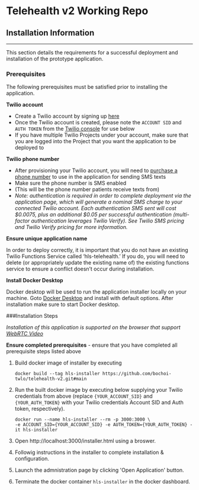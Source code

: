 # Telehealth v2 Working Repo 


## <a name="install"></a>Installation Information
___

This section details the requirements for a successful deployment and installation of the prototype application.

### Prerequisites

The following prerequisites must be satisfied prior to installing the application.

**Twilio account**

- Create a Twilio account by signing up [here](https://www.twilio.com/try-twilio)
- Once the Twilio account is created,
  please note the `ACCOUNT SID` and `AUTH TOKEN`
  from the [Twilio console](https://console.twilio.com/) for use below
- If you have multiple Twilio Projects under your account, make sure that you are logged into the Project that you want the application to be deployed to

**Twilio phone number**

- After provisioning your Twilio account,
  you will need to [purchase a phone number](https://www.twilio.com/console/phone-numbers/incoming)
  to use in the application for sending SMS texts
- Make sure the phone number is SMS enabled
- (This will be the phone number patients receive texts from)
- <em>Note: authentication is required in order to complete deployment via the application page,
  which will generate a nominal SMS charge to your connected Twilio account.
  Each authentication SMS sent will cost $0.0075,
  plus an additional $0.05 per successful authentication
  (multi-factor authentication leverages Twilio Verify).
  See Twilio SMS pricing and Twilio Verify pricing for more information.</em>

**Ensure unique application name**

In order to deploy correctly, it is important
that you do not have an existing Twilio Functions Service called ‘hls-telehealth.’
If you do, you will need to delete (or appropriately update the existing name of)
the existing functions service to ensure a conflict doesn’t occur during installation.

**Install Docker Desktop**

Docker desktop will be used to run the application installer locally on your machine.
Goto [Docker Desktop](https://www.docker.com/products/docker-desktop)
and install with default options.
After installation make sure to start Docker desktop.


###Installation Steps


*Installation of this application is supported on the browser that support
[WebRTC Video](https://www.twilio.com/docs/video/javascript#supported-browsers)*


**Ensure completed prerequisites** - ensure that you have completed all prerequisite steps listed above

1. Build docker image of installer by executing
    ```shell
    docker build --tag hls-installer https://github.com/bochoi-twlo/telehealth-v2.git#main
    ```

2. Run the built docker image by executing below supplying your Twilio credentials from above
   (replace `{YOUR_ACCOUNT_SID}` and `{YOUR_AUTH_TOKEN}` with your Twilio credentials Account SID and Auth token, respectively).
    ```shell
    docker run --name hls-installer --rm -p 3000:3000 \
   -e ACCOUNT_SID={YOUR_ACCOUNT_SID} -e AUTH_TOKEN={YOUR_AUTH_TOKEN} -it hls-installer
    ```

3. Open http://localhost:3000/installer.html using a broswer.

4. Followig instructions in the installer to complete installation & configuration.

5. Launch the admnistration page by clicking 'Open Application' button.

6. Terminate the docker container `hls-installer` in the docker dashboard.
